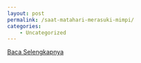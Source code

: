 ```yaml
---
layout: post
permalink: /saat-matahari-merasuki-mimpi/
categories:
    - Uncategorized
---
```


[Baca Selengkapnya](/03)